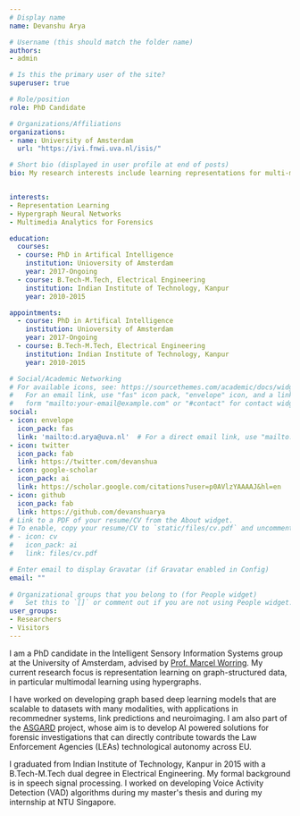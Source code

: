 ```yaml
---
# Display name
name: Devanshu Arya

# Username (this should match the folder name)
authors:
- admin

# Is this the primary user of the site?
superuser: true

# Role/position
role: PhD Candidate

# Organizations/Affiliations
organizations:
- name: University of Amsterdam
  url: "https://ivi.fnwi.uva.nl/isis/"

# Short bio (displayed in user profile at end of posts)
bio: My research interests include learning representations for multi-modal datasets using Geometric Deep Learning. 


interests:
- Representation Learning 
- Hypergraph Neural Networks
- Multimedia Analytics for Forensics

education:
  courses:
  - course: PhD in Artifical Intelligence
    institution: Unioversity of Amsterdam
    year: 2017-Ongoing
  - course: B.Tech-M.Tech, Electrical Engineering
    institution: Indian Institute of Technology, Kanpur
    year: 2010-2015

appointments:
  - course: PhD in Artifical Intelligence
    institution: Unioversity of Amsterdam
    year: 2017-Ongoing
  - course: B.Tech-M.Tech, Electrical Engineering
    institution: Indian Institute of Technology, Kanpur
    year: 2010-2015

# Social/Academic Networking
# For available icons, see: https://sourcethemes.com/academic/docs/widgets/#icons
#   For an email link, use "fas" icon pack, "envelope" icon, and a link in the
#   form "mailto:your-email@example.com" or "#contact" for contact widget.
social:
- icon: envelope
  icon_pack: fas
  link: 'mailto:d.arya@uva.nl'  # For a direct email link, use "mailto:test@example.org".
- icon: twitter
  icon_pack: fab
  link: https://twitter.com/devanshua
- icon: google-scholar
  icon_pack: ai
  link: https://scholar.google.com/citations?user=p0AVlzYAAAAJ&hl=en
- icon: github
  icon_pack: fab
  link: https://github.com/devanshuarya
# Link to a PDF of your resume/CV from the About widget.
# To enable, copy your resume/CV to `static/files/cv.pdf` and uncomment the lines below.  
# - icon: cv
#   icon_pack: ai
#   link: files/cv.pdf

# Enter email to display Gravatar (if Gravatar enabled in Config)
email: ""
  
# Organizational groups that you belong to (for People widget)
#   Set this to `[]` or comment out if you are not using People widget.  
user_groups:
- Researchers
- Visitors
---
```


I am a PhD candidate in the Intelligent Sensory Information Systems group at the University of Amsterdam, advised by  <a href="https://staff.fnwi.uva.nl/m.worring/">Prof. Marcel Worring</a>. My current research focus is representation learning on graph-structured data, in particular multimodal learning using hypergraphs. 

I have worked on developing graph based deep learning models that are scalable to datasets with many modalities, with applications in recommedner systems, link predictions and neuroimaging. I am also part of the <a href="http://www.asgard-project.eu//">ASGARD</a> project, whose aim is to develop AI powered solutions for forensic investigations that can directly contribute towards the Law Enforcement Agencies (LEAs) technological autonomy across EU.

I graduated from Indian Institute of Technology, Kanpur in 2015 with a B.Tech-M.Tech dual degree in Electrical Engineering. My formal background is in speech signal processing. I worked on developing Voice Activity Detection (VAD) algorithms during my master's thesis and during my internship at NTU Singapore.